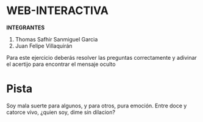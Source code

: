 # WEB-INTERACTIVA

**INTEGRANTES**
1. Thomas Safhir Sanmiguel Garcia
2. Juan Felipe Villaquirán

Para este ejercicio deberás resolver las preguntas correctamente y adivinar el acertijo para encontrar el mensaje oculto

# Pista 
Soy mala suerte para algunos, y para otros, pura emoción. Entre doce y catorce vivo, ¿quien soy, dime sin dilacion?

